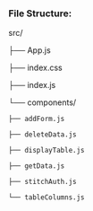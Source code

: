 ### File Structure:

src/

├── App.js

├── index.css

├── index.js

└── components/

    ├── addForm.js

    ├── deleteData.js

    ├── displayTable.js

    ├── getData.js

    ├── stitchAuth.js
    
    └── tableColumns.js